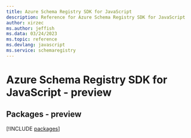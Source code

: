 ```yaml
---
title: Azure Schema Registry SDK for JavaScript
description: Reference for Azure Schema Registry SDK for JavaScript
author: xirzec
ms.author: jeffish
ms.data: 03/24/2023
ms.topic: reference
ms.devlang: javascript
ms.service: schemaregistry
---
```

# Azure Schema Registry SDK for JavaScript - preview
## Packages - preview
[!INCLUDE [packages](schema-registry-index.md)]